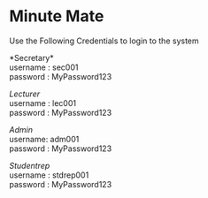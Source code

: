 <h1>Minute Mate</h1>
<p>Use the Following Credentials to login to the system</p>
*Secretary* <br>
   username : sec001 <br>
   password : MyPassword123

*Lecturer* <br>
  username : lec001 <br>
  password : MyPassword123

*Admin* <br>
  username: adm001 <br>
  password : MyPassword123

*Studentrep* <br>
  username : stdrep001 <br>
  password : MyPassword123



